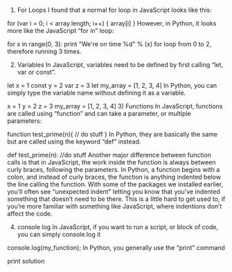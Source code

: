 1) For Loops
I found that a normal for loop in JavaScript looks like this:

for (var i = 0; i < array.length; i++) {
    array[i]
  }
However, in Python, it looks more like the JavaScript “for in” loop:

for x in range(0, 3):
    print "We're on time %d" % (x)
for loop from 0 to 2, therefore running 3 times.

2) Variables
In JavaScript, variables need to be defined by first calling “let, var or const”.

let x = 1
const y = 2
var z = 3
let my_array = [1, 2, 3, 4]
In Python, you can simply type the variable name without defining it as a variable.

x = 1
y = 2
z = 3
my_array = [1, 2, 3, 4]
3) Functions
In JavaScript, functions are called using “function” and can take a parameter, or multiple parameters:

function test_prime(n){
// do stuff
}
In Python, they are basically the same but are called using the keyword “def” instead.

def test_prime(n):
   //do stuff
Another major difference between function calls is that in JavaScript, the work inside the function is always between curly braces, following the parameters. In Python, a function begins with a colon, and instead of curly braces, the function is anything indented below the line calling the function. With some of the packages we installed earlier, you’ll often see “unexpected indent” letting you know that you’ve indented something that doesn’t need to be there. This is a little hard to get used to, if you’re more familiar with something like JavaScript, where indentions don’t affect the code.

4) console log
In JavaScript, if you want to run a script, or block of code, you can simply console.log it

console.log(my_function);
In Python, you generally use the “print” command

print solution
